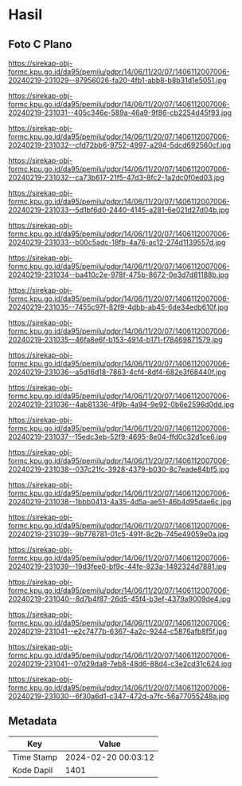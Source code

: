 # Hasil

## Foto C Plano

https://sirekap-obj-formc.kpu.go.id/da95/pemilu/pdpr/14/06/11/20/07/1406112007006-20240219-231029--87956026-fa20-4fb1-abb8-b8b31d1e5051.jpg

https://sirekap-obj-formc.kpu.go.id/da95/pemilu/pdpr/14/06/11/20/07/1406112007006-20240219-231031--405c346e-589a-46a9-9f86-cb2254d45f93.jpg

https://sirekap-obj-formc.kpu.go.id/da95/pemilu/pdpr/14/06/11/20/07/1406112007006-20240219-231032--cfd72bb6-9752-4997-a294-5dcd692560cf.jpg

https://sirekap-obj-formc.kpu.go.id/da95/pemilu/pdpr/14/06/11/20/07/1406112007006-20240219-231032--ca73b617-21f5-47d3-8fc2-1a2dc0f0ed03.jpg

https://sirekap-obj-formc.kpu.go.id/da95/pemilu/pdpr/14/06/11/20/07/1406112007006-20240219-231033--5d1bf6d0-2440-4145-a281-6e021d27d04b.jpg

https://sirekap-obj-formc.kpu.go.id/da95/pemilu/pdpr/14/06/11/20/07/1406112007006-20240219-231033--b00c5adc-18fb-4a76-ac12-274d1139557d.jpg

https://sirekap-obj-formc.kpu.go.id/da95/pemilu/pdpr/14/06/11/20/07/1406112007006-20240219-231034--ba410c2e-978f-475b-8672-0e3d7d81188b.jpg

https://sirekap-obj-formc.kpu.go.id/da95/pemilu/pdpr/14/06/11/20/07/1406112007006-20240219-231035--7455c97f-82f9-4dbb-ab45-6de34edb610f.jpg

https://sirekap-obj-formc.kpu.go.id/da95/pemilu/pdpr/14/06/11/20/07/1406112007006-20240219-231035--46fa8e6f-b153-4914-b171-f78469871579.jpg

https://sirekap-obj-formc.kpu.go.id/da95/pemilu/pdpr/14/06/11/20/07/1406112007006-20240219-231036--a5d16d18-7863-4cf4-8df4-682e3f68440f.jpg

https://sirekap-obj-formc.kpu.go.id/da95/pemilu/pdpr/14/06/11/20/07/1406112007006-20240219-231036--4ab81336-4f9b-4a94-9e92-0b6e2596d0dd.jpg

https://sirekap-obj-formc.kpu.go.id/da95/pemilu/pdpr/14/06/11/20/07/1406112007006-20240219-231037--15edc3eb-52f9-4695-8e04-ffd0c32d1ce6.jpg

https://sirekap-obj-formc.kpu.go.id/da95/pemilu/pdpr/14/06/11/20/07/1406112007006-20240219-231038--037c21fc-3928-4379-b030-8c7eade84bf5.jpg

https://sirekap-obj-formc.kpu.go.id/da95/pemilu/pdpr/14/06/11/20/07/1406112007006-20240219-231038--1bbb0413-4a35-4d5a-ae51-46b4d95dae6c.jpg

https://sirekap-obj-formc.kpu.go.id/da95/pemilu/pdpr/14/06/11/20/07/1406112007006-20240219-231039--9b778781-01c5-491f-8c2b-745e49059e0a.jpg

https://sirekap-obj-formc.kpu.go.id/da95/pemilu/pdpr/14/06/11/20/07/1406112007006-20240219-231039--19d3fee0-bf9c-44fe-823a-1482324d7881.jpg

https://sirekap-obj-formc.kpu.go.id/da95/pemilu/pdpr/14/06/11/20/07/1406112007006-20240219-231040--8d7b4f87-26d5-45f4-b3ef-4379a9009de4.jpg

https://sirekap-obj-formc.kpu.go.id/da95/pemilu/pdpr/14/06/11/20/07/1406112007006-20240219-231041--e2c7477b-6367-4a2c-9244-c5876afb8f5f.jpg

https://sirekap-obj-formc.kpu.go.id/da95/pemilu/pdpr/14/06/11/20/07/1406112007006-20240219-231041--07d29da8-7eb8-48d6-88d4-c3e2cd31c624.jpg

https://sirekap-obj-formc.kpu.go.id/da95/pemilu/pdpr/14/06/11/20/07/1406112007006-20240219-231030--6f30a6d1-c347-472d-a7fc-56a77055248a.jpg


## Metadata

| Key        | Value               |
| ---------- | ------------------- |
| Time Stamp | 2024-02-20 00:03:12 |
| Kode Dapil | 1401                |



